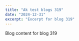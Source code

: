 ```yaml
---
title: "Ak test blogs 319"
date: "2024-12-31"
excerpt: "Excerpt for blog 319"
---
```


Blog content for blog 319
